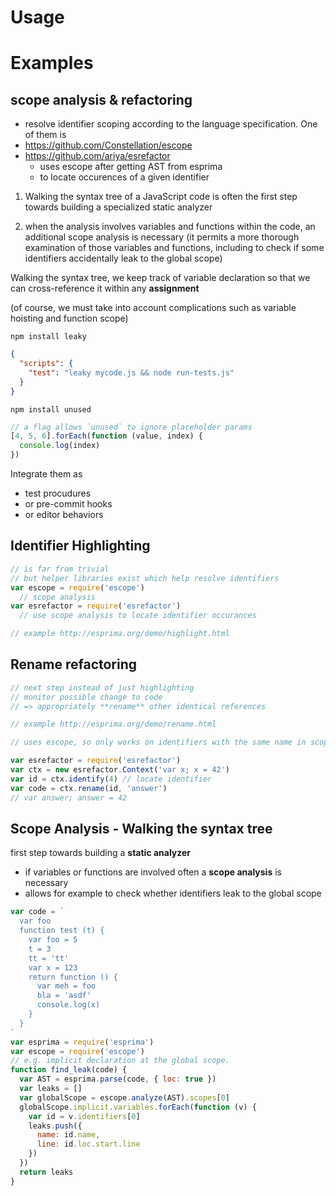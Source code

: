 # Usage


# Examples

## scope analysis & refactoring
* resolve identifier scoping according to the language specification. One of them is
* https://github.com/Constellation/escope
* https://github.com/ariya/esrefactor
  * uses escope after getting AST from esprima
  * to locate occurences of a given identifier



1. Walking the syntax tree of a JavaScript code is often the first step towards building a specialized static analyzer

2. when the analysis involves variables and functions within the code, an additional scope analysis is necessary
(it permits a more thorough examination of those variables and functions, including to check if some identifiers accidentally leak to the global scope)

Walking the syntax tree, we keep track of variable declaration so that we can cross-reference it within any **assignment**

(of course, we must take into account complications such as variable hoisting and function scope)

`npm install leaky`
```json
{
  "scripts": {
    "test": "leaky mycode.js && node run-tests.js"
  }
}
```

`npm install unused`
```js
// a flag allows `unused` to ignore placeholder params
[4, 5, 6].forEach(function (value, index) {
  console.log(index)
})
```

Integrate them as
* test procudures
* or pre-commit hooks
* or editor behaviors


## Identifier Highlighting
```js
// is far from trivial
// but helper libraries exist which help resolve identifiers
var escope = require('escope')
  // scope analysis
var esrefactor = require('esrefactor')
  // use scope analysis to locate identifier occurances

// example http://esprima.org/demo/highlight.html

```

## Rename refactoring
```js
// next step instead of just highlighting
// monitor possible change to code
// => appropriately **rename** other identical references

// example http://esprima.org/demo/rename.html

// uses escope, so only works on identifiers with the same name in scope and not on those which are for example shadowed

var esrefactor = require('esrefactor')
var ctx = new esrefactor.Context('var x; x = 42')
var id = ctx.identify(4) // locate identifier
var code = ctx.rename(id, 'answer')
// var answer; answer = 42

```

## Scope Analysis - Walking the syntax tree
first step towards building a **static analyzer**
* if variables or functions are involved often a **scope analysis** is necessary
* allows for example to check whether identifiers
leak to the global scope
```js
var code = `
  var foo
  function test (t) {
    var foo = 5
    t = 3
    tt = 'tt'
    var x = 123
    return function () {
      var meh = foo
      bla = 'asdf'
      console.log(x)
    }
  }
`
var esprima = require('esprima')
var escope = require('escope')
// e.g. implicit declaration at the global scope.
function find_leak(code) {
  var AST = esprima.parse(code, { loc: true })
  var leaks = []
  var globalScope = escope.analyze(AST).scopes[0]
  globalScope.implicit.variables.forEach(function (v) {
    var id = v.identifiers[0]
    leaks.push({
      name: id.name,
      line: id.loc.start.line
    })
  })
  return leaks
}
```
